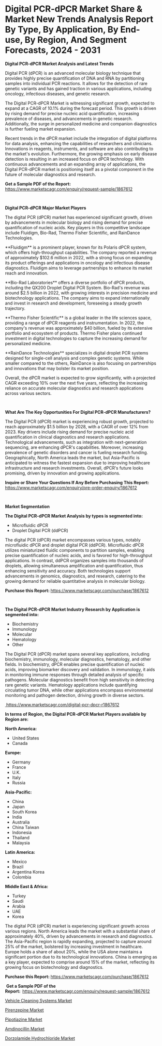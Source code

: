 <p><h1>Digital PCR-dPCR Market Share & Market New Trends Analysis Report By Type, By Application, By End-use, By Region, And Segment Forecasts, 2024 - 2031</h1></p><p><strong>Digital PCR-dPCR Market Analysis and Latest Trends</strong></p>
<p><p>Digital PCR (dPCR) is an advanced molecular biology technique that provides highly precise quantification of DNA and RNA by partitioning samples into individual PCR reactions. It allows for the detection of rare genetic variants and has gained traction in various applications, including oncology, infectious diseases, and genetic research.</p><p>The Digital PCR-dPCR Market is witnessing significant growth, expected to expand at a CAGR of 10.1% during the forecast period. This growth is driven by rising demand for precise nucleic acid quantification, increasing prevalence of diseases, and advancements in genetic research. Additionally, the surge in personalized medicine and companion diagnostics is further fueling market expansion.</p><p>Recent trends in the dPCR market include the integration of digital platforms for data analysis, enhancing the capabilities of researchers and clinicians. Innovations in reagents, instruments, and software are also contributing to the market's evolution. Furthermore, the growing emphasis on early disease detection is resulting in an increased focus on dPCR technology. With continuous advancements and an expanding array of applications, the Digital PCR-dPCR market is positioning itself as a pivotal component in the future of molecular diagnostics and research.</p></p>
<p><strong>Get a Sample PDF of the Report:&nbsp;</strong> <a href="https://www.marketscagr.com/enquiry/request-sample/1867612?utm_campaign=1813&utm_medium=2&utm_source=Github&utm_content=ia&utm_term=21102024&utm_id=digital-pcr-dpcr">https://www.marketscagr.com/enquiry/request-sample/1867612</a></p>
<p>&nbsp;</p>
<p><strong>Digital PCR-dPCR Major Market Players</strong></p>
<p><p>The digital PCR (dPCR) market has experienced significant growth, driven by advancements in molecular biology and rising demand for precise quantification of nucleic acids. Key players in this competitive landscape include Fluidigm, Bio-Rad, Thermo Fisher Scientific, and RainDance Technologies.</p><p>**Fluidigm** is a prominent player, known for its Polaris dPCR system, which offers high-throughput capabilities. The company reported a revenue of approximately $102.6 million in 2022, with a strong focus on expanding its product offerings and applications in oncology and infectious disease diagnostics. Fluidigm aims to leverage partnerships to enhance its market reach and innovation.</p><p>**Bio-Rad Laboratories** offers a diverse portfolio of dPCR products, including the QX200 Droplet Digital PCR System. Bio-Rad's revenue was around $2.5 billion in 2022, with growing interests in precision medicine and biotechnology applications. The company aims to expand internationally and invest in research and development, foreseeing a steady growth trajectory.</p><p>**Thermo Fisher Scientific** is a global leader in the life sciences space, providing a range of dPCR reagents and instrumentation. In 2022, the company's revenue was approximately $40 billion, fueled by its extensive portfolio and ecosystem of products. Thermo Fisher plans continued investment in digital technologies to capture the increasing demand for personalized medicine.</p><p>**RainDance Technologies** specializes in digital droplet PCR systems designed for single-cell analysis and complex genetic systems. While smaller compared to the others, RainDance is also focusing on partnerships and innovations that may bolster its market position.</p><p>Overall, the dPCR market is expected to grow significantly, with a projected CAGR exceeding 10% over the next five years, reflecting the increasing reliance on accurate molecular diagnostics and research applications across various sectors.</p></p>
<p>&nbsp;</p>
<p><strong>What Are The Key Opportunities For Digital PCR-dPCR Manufacturers?</strong></p>
<p><p>The Digital PCR (dPCR) market is experiencing robust growth, projected to reach approximately $1.5 billion by 2028, with a CAGR of over 12% from 2023. Key drivers include rising demand for precise nucleic acid quantification in clinical diagnostics and research applications. Technological advancements, such as integration with next-generation sequencing, are enhancing dPCR's capabilities. Moreover, increasing prevalence of genetic disorders and cancer is fueling research funding. Geographically, North America leads the market, but Asia-Pacific is anticipated to witness the fastest expansion due to improving healthcare infrastructure and research investments. Overall, dPCR's future looks promising, driven by innovation and growing applications.</p></p>
<p><strong>Inquire or Share Your Questions If Any Before Purchasing This Report:</strong> <a href="https://www.marketscagr.com/enquiry/pre-order-enquiry/1867612?utm_campaign=1813&utm_medium=2&utm_source=Github&utm_content=ia&utm_term=21102024&utm_id=digital-pcr-dpcr">https://www.marketscagr.com/enquiry/pre-order-enquiry/1867612</a></p>
<p>&nbsp;</p>
<p><strong>Market Segmentation</strong></p>
<p><strong>The Digital PCR-dPCR Market Analysis by types is segmented into:</strong></p>
<p><ul><li>Microfluidic dPCR</li><li>Droplet Digital PCR (ddPCR)</li></ul></p>
<p><p>The digital PCR (dPCR) market encompasses various types, notably microfluidic dPCR and droplet digital PCR (ddPCR). Microfluidic dPCR utilizes miniaturized fluidic components to partition samples, enabling precise quantification of nucleic acids, and is favored for high-throughput applications. In contrast, ddPCR organizes samples into thousands of droplets, allowing simultaneous amplification and quantification, thus enhancing sensitivity and accuracy. Both technologies support advancements in genomics, diagnostics, and research, catering to the growing demand for reliable quantitative analysis in molecular biology.</p></p>
<p><strong>Purchase this Report:&nbsp;</strong><a href="https://www.marketscagr.com/purchase/1867612?utm_campaign=1813&utm_medium=2&utm_source=Github&utm_content=ia&utm_term=21102024&utm_id=digital-pcr-dpcr">https://www.marketscagr.com/purchase/1867612</a></p>
<p>&nbsp;</p>
<p><strong>The Digital PCR-dPCR Market Industry Research by Application is segmented into:</strong></p>
<p><ul><li>Biochemistry</li><li>Immunology</li><li>Molecular</li><li>Hematology</li><li>Other</li></ul></p>
<p><p>The Digital PCR (dPCR) market spans several key applications, including biochemistry, immunology, molecular diagnostics, hematology, and other fields. In biochemistry, dPCR enables precise quantification of nucleic acids, improving biomarker discovery and validation. In immunology, it aids in monitoring immune responses through detailed analysis of specific pathogens. Molecular diagnostics benefit from high sensitivity in detecting rare genetic variants. Hematology applications include quantifying circulating tumor DNA, while other applications encompass environmental monitoring and pathogen detection, driving growth in diverse sectors.</p></p>
<p><a href="https://www.marketscagr.com/digital-pcr-dpcr-r1867612?utm_campaign=1813&utm_medium=2&utm_source=Github&utm_content=ia&utm_term=21102024&utm_id=digital-pcr-dpcr">&nbsp;https://www.marketscagr.com/digital-pcr-dpcr-r1867612</a></p>
<p><strong>In terms of Region, the Digital PCR-dPCR Market Players available by Region are:</strong></p>
<p>
    <p> <strong> North America: </strong>
        <ul>
            <li>United States</li>
            <li>Canada</li>
        </ul>
        </p> 
    <p> <strong> Europe: </strong>
        <ul>
            <li>Germany</li>
            <li>France</li>
            <li>U.K.</li>
            <li>Italy</li>
            <li>Russia</li>
        </ul>
        </p> 
    <p> <strong> Asia-Pacific: </strong>
        <ul>
            <li>China</li>
            <li>Japan</li>
            <li>South Korea</li>
            <li>India</li>
            <li>Australia</li>
            <li>China Taiwan</li>
            <li>Indonesia</li>
            <li>Thailand</li>
            <li>Malaysia</li>
        </ul>
        </p> 
    <p> <strong> Latin America: </strong>
        <ul>
            <li>Mexico</li>
            <li>Brazil</li>
            <li>Argentina Korea</li>
            <li>Colombia</li>
        </ul>
        </p> 
    <p> <strong> Middle East & Africa: </strong>
        <ul>
            <li>Turkey</li>
            <li>Saudi</li>
            <li>Arabia</li>
            <li>UAE</li>
            <li>Korea</li>
        </ul>
    </p>
    </p>
<p><p>The digital PCR (dPCR) market is experiencing significant growth across various regions. North America leads the market with a substantial share of approximately 40%, driven by advancements in research and diagnostics. The Asia-Pacific region is rapidly expanding, projected to capture around 25% of the market, bolstered by increasing investment in healthcare. Europe holds a share of about 20%, while the USA alone maintains a significant portion due to its technological innovations. China is emerging as a key player, expected to comprise around 15% of the market, reflecting its growing focus on biotechnology and diagnostics.</p></p>
<p><strong>Purchase this Report: </strong><a href="https://www.marketscagr.com/purchase/1867612?utm_campaign=1813&utm_medium=2&utm_source=Github&utm_content=ia&utm_term=21102024&utm_id=digital-pcr-dpcr">https://www.marketscagr.com/purchase/1867612</a></p>
<p>&nbsp;<strong>Get a Sample PDF of the Report:&nbsp;&nbsp;</strong><a href="https://www.marketscagr.com/enquiry/request-sample/1867612?utm_campaign=1813&utm_medium=2&utm_source=Github&utm_content=ia&utm_term=21102024&utm_id=digital-pcr-dpcr">https://www.marketscagr.com/enquiry/request-sample/1867612</a></p>
<p><strong></strong></p>
<p><p><a href="https://issuu.com/reportprime-2/docs/vehicle-cleaning-systems-market-siz_2418d89dfa9d0c?utm_campaign=1813&utm_medium=2&utm_source=Github&utm_content=ia&utm_term=21102024&utm_id=digital-pcr-dpcr">Vehicle Cleaning Systems Market</a></p><p><a href="https://www.linkedin.com/pulse/navigating-global-pirenzepine-market-from-trends-strategy-2024-phube?utm_campaign=1813&utm_medium=2&utm_source=Github&utm_content=ia&utm_term=21102024&utm_id=digital-pcr-dpcr">Pirenzepine Market</a></p><p><a href="https://www.linkedin.com/pulse/pipotiazine-ecosystem-mapping-innovation-value-chains-2024-2031-pmt6e?utm_campaign=1813&utm_medium=2&utm_source=Github&utm_content=ia&utm_term=21102024&utm_id=digital-pcr-dpcr">Pipotiazine Market</a></p><p><a href="https://www.linkedin.com/pulse/amdinocillin-market-evolution-regional-adaptations-innovation-em3de?utm_campaign=1813&utm_medium=2&utm_source=Github&utm_content=ia&utm_term=21102024&utm_id=digital-pcr-dpcr">Amdinocillin Market</a></p><p><a href="https://www.linkedin.com/pulse/dorzolamide-hydrochloride-market-size-growth-industry-analysis-tdr4f?utm_campaign=1813&utm_medium=2&utm_source=Github&utm_content=ia&utm_term=21102024&utm_id=digital-pcr-dpcr">Dorzolamide Hydrochloride Market</a></p></p>